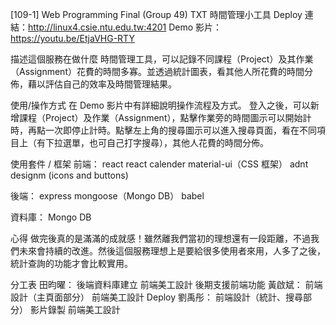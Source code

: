 [109-1] Web Programming Final
(Group 49) TXT 時間管理小工具
Deploy 連結：http://linux4.csie.ntu.edu.tw:4201
Demo 影片：https://youtu.be/EtjaVHG-RTY

描述這個服務在做什麼
時間管理工具，可以記錄不同課程（Project）及其作業（Assignment）花費的時間多寡。並透過統計圖表，看其他人所花費的時間分佈，藉以評估自己的效率及時間管理結果。

使用/操作方式
在 Demo 影片中有詳細說明操作流程及方式。
登入之後，可以新增課程（Project）及作業（Assignment），點擊作業旁的時間圖示可以開始計時，再點一次即停止計時。點擊左上角的搜尋圖示可以進入搜尋頁面，看在不同項目上（有下拉選單，也可自己打字搜尋），其他人花費的時間分佈。

使用套件 / 框架
前端：
react
react calender
material-ui（CSS 框架）
adnt designm (icons and buttons)

後端：
express
mongoose（Mongo DB）
babel

資料庫：
Mongo DB

心得
做完後真的是滿滿的成就感！雖然離我們當初的理想還有一段距離，不過我們未來會持續的改進。然後這個服務理想上是要給很多使用者來用，人多了之後，統計查詢的功能才會比較實用。

分工表
田昀曜：
後端資料庫建立
前端美工設計
後期支援前端功能
黃啟斌：
前端設計（主頁面部分）
前端美工設計
Deploy
劉禹彤：
前端設計（統計、搜尋部分）
影片錄製
前端美工設計
